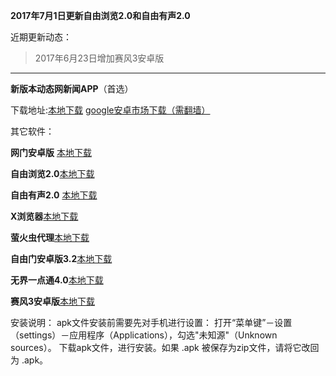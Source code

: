 **2017年7月1日更新自由浏览2.0和自由有声2.0**

近期更新动态：

> 2017年6月23日增加赛风3安卓版

***

**新版本动态网新闻APP**（首选）

下载地址:[本地下载](https://storage.googleapis.com/jwnews/dweb.apk)   [google安卓市场下载（需翻墙）](https://play.google.com/store/apps/details?id=org.bannedbook.app.dtwip)


其它软件：

**网门安卓版** [本地下载](https://git.io/ogatea)

**自由浏览2.0**[本地下载](https://github.com/greatfire/x/raw/master/freebrowser.apk)            

**自由有声2.0** [本地下载](https://github.com/greatfire/x/raw/master/freebooks.apk)

**X浏览器**[本地下载](http://www.xbext.com/download/xbrowser-release.apk)

**萤火虫代理**[本地下载](https://github.com/yinghuocho/download/blob/master/firefly.apk?raw=true)

**自由门安卓版3.2**[本地下载](https://git.io/fgma )

**无界一点通4.0**[本地下载](https://git.io/v6836)

**赛风3安卓版**[本地下载](http://www.babel.cc/share.do?s=6555140926875361)


安装说明：
apk文件安装前需要先对手机进行设置： 打开“菜单键”－设置（settings）－应用程序（Applications），勾选"未知源"（Unknown sources）。
下载apk文件，进行安装。如果 .apk 被保存为zip文件，请将它改回为 .apk。